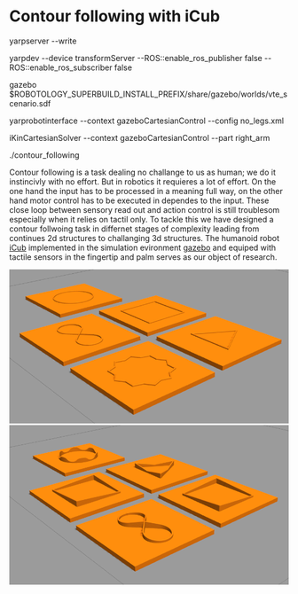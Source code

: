 Contour following with iCub
======================

yarpserver --write

yarpdev --device transformServer --ROS::enable_ros_publisher false --ROS::enable_ros_subscriber false

gazebo $ROBOTOLOGY_SUPERBUILD_INSTALL_PREFIX/share/gazebo/worlds/vte_scenario.sdf

yarprobotinterface --context gazeboCartesianControl --config no_legs.xml

iKinCartesianSolver --context gazeboCartesianControl --part right_arm

./contour_following

Contour following is a task dealing no challange to us as human; we do it instincivly with no effort. But in robotics it requieres a lot of effort. On the one hand the input has to be processed in a meaning full way, on the other hand motor control has to be executed in dependes to the input. These close loop between sensory read out and action control is still troublesom especially when it relies on tactil only.
To tackle this we have designed a contour follwoing task in differnet stages of complexity leading from continues 2d structures to challanging 3d structures. The humanoid robot [iCub](https://www.iit.it/web/icub) implemented in the simulation evironment [gazebo](http://gazebosim.org/) and equiped with tactile sensors in the fingertip and palm serves as our object of research. 

![2d_objects](https://github.com/event-driven-robotics/telluride_tac21_contour/blob/master/assets/2d_objects.png)
![3d_objects](https://github.com/event-driven-robotics/telluride_tac21_contour/blob/master/assets/3d_objects.png)
